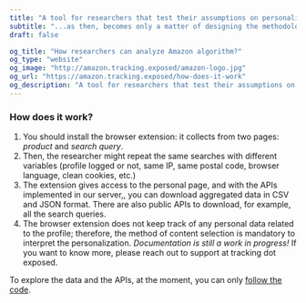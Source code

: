 ```yaml
---
title: "A tool for researchers that test their assumptions on personalized discrimination"
subtitle: "...as then, becomes only a matter of designing the methodology that allows you to prove or disprove it!"
draft: false

og_title: "How researchers can analyze Amazon algorithm?"
og_type: "website"
og_image: "http://amazon.tracking.exposed/amazon-logo.jpg"
og_url: "https://amazon.tracking.exposed/how-does-it-work"
og_description: "A tool for researchers that test their assumptions on personalized discrimination"
---
```


### How does it work?

1. You should install the browser extension: it collects from two pages: _product_ and _search query_.
2. Then, the researcher might repeat the same searches with different variables (profile logged or not, same IP, same postal code, browser language, clean cookies, etc.)
3. The extension gives access to the personal page, and with the APIs implemented in our server,, you can download aggregated data in CSV and JSON format. There are also public APIs to download, for example, all the search queries.
4. The browser extension does not keep track of any personal data related to the profile; therefore, the method of content selection is mandatory to interpret the personalization. *Documentation is still a work in progress!* If you want to know more, please reach out to support at tracking dot exposed.

To explore the data and the APIs, at the moment, you can only [follow the code](https://github.com/tracking-exposed/amtrex/blob/master/backend/bin/server.js#L94).
